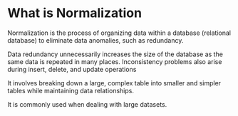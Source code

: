 # What is Normalization
Normalization is the process of organizing data within a database (relational database) to eliminate data anomalies, such as redundancy.

Data redundancy unnecessarily increases the size of the database as the same data is repeated in many places. Inconsistency problems also arise during insert, delete, and update operations

It involves breaking down a large, complex table into smaller and simpler tables while maintaining data relationships.

It is commonly used when dealing with large datasets.